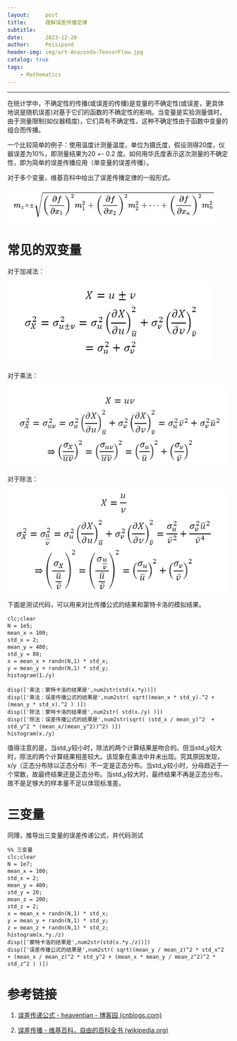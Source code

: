 ```yaml
---
layout:     post
title:      理解误差传播定律
subtitle:   
date:       2023-12-20
author:     Peisipand
header-img: img/art-Anaconda-TensorFlow.jpg
catalog: true
tags:
    - Mathematics
---
```



---

在统计学中，不确定性的传播(或误差的传播)是变量的不确定性(或误差，更具体地说是随机误差)对基于它们的函数的不确定性的影响。当变量是实验测量值时，由于测量限制(如仪器精度)，它们具有不确定性，这种不确定性由于函数中变量的组合而传播。

一个比较简单的例子：使用温度计测量温度，单位为摄氏度，假设测得20度，仪器误差为10%，即测量结果为20 +- 0.2 度。如何用华氏度表示这次测量的不确定性，即为简单的误差传播应用（单变量的误差传播）。

对于多个变量，维基百科中给出了误差传播定律的一般形式。

![picture1](img/Mathematics_error_propagation/1.png "图1")

# 常见的双变量

对于加减法：

![picture1](/img/Mathematics_error_propagation/2.png "图2")

对于乘法：

![picture1](/img/Mathematics_error_propagation/3.png "图3")

对于除法：

![picture1](/img/Mathematics_error_propagation/4.png "图4")

下面是测试代码，可以用来对比传播公式的结果和蒙特卡洛的模拟结果。

```
clc;clear
N = 1e5;
mean_x = 100;
std_x = 2;
mean_y = 400;
std_y = 80;
x = mean_x + randn(N,1) * std_x;
y = mean_y + randn(N,1) * std_y;
histogram(1./y)

disp(['乘法：蒙特卡洛的结果是',num2str(std(x.*y))]) 
disp(['乘法：误差传播公式的结果是',num2str( sqrt((mean_x * std_y).^2 + (mean_y * std_x).^2 ) )]) 
disp(['除法：蒙特卡洛的结果是',num2str( std(x./y) )]) 
disp(['除法：误差传播公式的结果是',num2str(sqrt( (std_x / mean_y)^2  + std_y^2 * (mean_x/(mean_y^2))^2) )]) 
histogram(x./y)
```

值得注意的是，当std_y较小时，除法的两个计算结果是吻合的。但当std_y较大时，除法的两个计算结果相差较大。该现象在乘法中并未出现。究其原因发现，x/y（正态分布除以正态分布）不一定是正态分布。当std_y较小时，分母趋近于一个常数，故最终结果还是正态分布。当std_y较大时，最终结果不再是正态分布，故不是足够大的样本量不足以体现标准差。

# 三变量

同理，推导出三变量的误差传递公式，并代码测试

```
%% 三变量
clc;clear
N = 1e7;
mean_x = 100;
std_x = 2;
mean_y = 400;
std_y = 20;
mean_z = 200;
std_z = 2;
x = mean_x + randn(N,1) * std_x;
y = mean_y + randn(N,1) * std_y;
z = mean_z + randn(N,1) * std_z;
histogram(x.*y./z)
disp(['蒙特卡洛的结果是',num2str(std(x.*y./z))]) 
disp(['误差传播公式的结果是',num2str( sqrt((mean_y / mean_z)^2 * std_x^2  + (mean_x / mean_z)^2 * std_y^2 + (mean_x * mean_y / mean_z^2)^2 * std_z^2 ) )]) 
```

# 参考链接

1. [误差传递公式 - heaventian - 博客园 (cnblogs.com)](https://www.cnblogs.com/heaventian/archive/2012/11/24/2786241.html)

2. [误差传播 - 维基百科，自由的百科全书 (wikipedia.org)](https://zh.wikipedia.org/wiki/误差传播)
